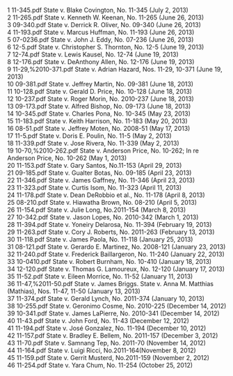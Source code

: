 1	11-345.pdf	State v. Blake Covington, No. 11-345 (July 2, 2013)  
2	11-265.pdf	State v. Kenneth W. Keenan, No. 11-265 (June 26, 2013)  
3	09-340.pdf	State v. Derrick R. Oliver, No. 09-340 (June 26, 2013)  
4	11-193.pdf	State v. Marcus Huffman, No. 11-193 (June 26, 2013)  
5	07-0236.pdf	State v. John J. Eddy, No. 07-236 (June 26, 2013)  
6	12-5.pdf	State v. Christopher S. Thornton, No. 12-5 (June 19, 2013)  
7	12-74.pdf	State v. Lewis Kausel, No. 12-74 (June 19, 2013)  
8	12-176.pdf	State v. DeAnthony Allen, No. 12-176 (June 19, 2013)  
9	11-29,%2010-371.pdf	State v. Adrian Hazard, Nos. 11-29, 10-371 (June 19, 2013)  
10	09-381.pdf	State v. Jeffrey Martin, No. 09-381 (June 18, 2013)  
11	10-128.pdf	State v. Gerald D. Price, No. 10-128 (June 18, 2013)  
12	10-237.pdf	State v. Roger Morin, No. 2010-237 (June 18, 2013)  
13	09-173.pdf	State v. Alfred Bishop, No. 09-173 (June 18, 2013)  
14	10-345.pdf	State v. Charles Pona, No. 10-345 (May 23, 2013)  
15	11-183.pdf	State v. Keith Harrison, No. 11-183 (May 20, 2013)  
16	08-51.pdf	State v. Jeffrey Moten, No. 2008-51 (May 17, 2013)  
17	11-5.pdf	State v. Doris E. Poulin, No. 11-5 (May 2, 2013)  
18	11-339.pdf	State v. Jose Rivera, No. 11-339 (May 2, 2013)  
19	10-70,%2010-262.pdf	State v. Anderson Price, No. 10-262; In re Anderson Price, No. 10-262 (May 1, 2013)  
20	11-153.pdf	State v. Gary Santos, No.11-153 (April 29, 2013)  
21	09-185.pdf	State v. Gualter Botas, No. 09-185 (April 23, 2013)  
22	11-346.pdf	State v. James Gaffney, No. 11-346 (April 23, 2013)  
23	11-323.pdf	State v. Curtis Isom, No. 11-323 (April 11, 2013)  
24	11-178.pdf	State v. Dean DeRobbio et al., No. 11-178 (April 8, 2013)  
25	08-210.pdf	State v. Hiawatha Brown, No. 08-210 (April 5, 2013)  
26	11-154.pdf	State v. Julie Long, No.2011-154 (March 8, 2013)  
27	10-342.pdf	State v. Jason Lopes, No. 2010-342 (March 1, 2013)  
28	11-394.pdf	State v. Yoneiry Delarosa, No. 11-394 (February 19, 2013)  
29	11-263.pdf	State v. Cory J. Roberts, No. 2011-263 (February 13, 2013)  
30	11-118.pdf	State v. James Paola, No. 11-118 (January 25, 2013)  
31	08-121.pdf	State v. Gerardo E. Martinez, No. 2008-121 (January 23, 2013)  
32	11-240.pdf	State v. Frederick Baillargeron, No. 11-240 (January 22, 2013)  
33	10-0410.pdf	State v. Robert Burnham, No. 10-410 (January 18, 2013)  
34	12-120.pdf	State v. Thomas G. Lamoureux, No. 12-120 (January 17, 2013)  
35	11-52.pdf	State v. Eileen Morrice, No. 11-52 (January 11, 2013)  
36	11-47,%2011-50.pdf	State v. James Briggs.  State v. Anna M. Matthias (Mathias), Nos. 11-47, 11-50 (January 13, 2013)  
37	11-374.pdf	State v. Gerald Lynch, No. 2011-374 (January 10, 2013)  
38	10-255.pdf	State v. Geronimo Cosme, No. 2010-225 (December 14, 2012)  
39	10-341.pdf	State v. James LaPierre, No. 2010-341 (December 14, 2012)  
40	11-43.pdf	State v. John Ford, No. 11-43 (December 12, 2012)  
41	11-194.pdf	State v. José Gonzalez, No. 11-194 (December 10, 2012)  
42	11-157.pdf	State v. Bradley E. Bellem, No. 2011-157 (December 3, 2012)  
43	11-70.pdf	State v. Samnang Tep, No. 2011-70 (November 14, 2012)  
44	11-164.pdf	State v. Luigi Ricci, No.2011-164(November 8, 2012)  
45	11-159.pdf	State v. Gerrit Musterd, No.2011-159 (November 2, 2012)  
46	11-254.pdf	State v. Yara Chum, No. 11-254 (October 25, 2012)  
